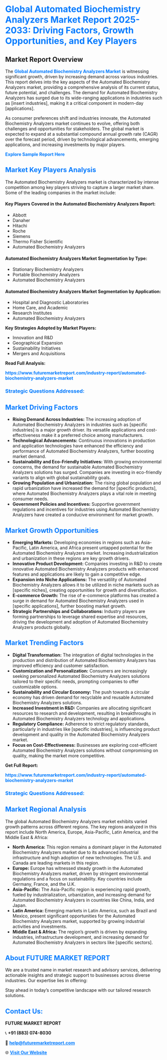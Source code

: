 <h1 style="color: #007BFF;">Global Automated Biochemistry Analyzers Market Report 2025-2033: Driving Factors, Growth Opportunities, and Key Players</h1>

<section id="overview">
<h2>Market Report Overview</h2>
<p>The <a href="https://www.futuremarketreport.com/industry-report/automated-biochemistry-analyzers-market" style="color: #007BFF; text-decoration: none;"><strong>Global Automated Biochemistry Analyzers Market</strong></a> is witnessing significant growth, driven by increasing demand across various industries. This report delves into the key aspects of the Automated Biochemistry Analyzers market, providing a comprehensive analysis of its current status, future potential, and challenges. The demand for Automated Biochemistry Analyzers has surged due to its wide-ranging applications in industries such as [insert industries], making it a critical component in modern-day [applications].</p>
<p>As consumer preferences shift and industries innovate, the Automated Biochemistry Analyzers market continues to evolve, offering both challenges and opportunities for stakeholders. The global market is expected to expand at a substantial compound annual growth rate (CAGR) over the forecast period, driven by technological advancements, emerging applications, and increasing investments by major players.</p>
</section>

<section id="overview">
<p><a href="https://www.futuremarketreport.com/request-sample/reportId=108385" style="color: #007BFF; text-decoration: none;"><strong>Explore Sample Report Here</strong></a></p>
</section>

<section id="key-players">
<h2 style="color: #007BFF;">Market Key Players Analysis</h2>
<p>The Automated Biochemistry Analyzers market is characterized by intense competition among key players striving to capture a larger market share. Some of the leading companies in the market include:</p>
<h4>Key Players Covered in the Automated Biochemistry Analyzers Report:</h4>
<ul><li>Abbott</li><li>Danaher</li><li>Hitachi</li><li>Roche</li><li>Siemens</li><li>Thermo Fisher Scientific</li><li>Automated Biochemistry Analyzers</li></ul>
<h4>Automated Biochemistry Analyzers Market Segmentation by Type:</h4>
<ul><li>Stationary Biochemistry Analyzers</li><li>Portable Biochemistry Analyzers</li><li>Automated Biochemistry Analyzers</li></ul>

<h4>Automated Biochemistry Analyzers Market Segmentation by Application:</h4>
<ul><li>Hospital and Diagnostic Laboratories</li><li>Home Care, and Academic</li><li>Research Institutes</li><li>Automated Biochemistry Analyzers</li></ul>
<p><strong>Key Strategies Adopted by Market Players:</strong></p>
<ul>
<li>Innovation and R&D</li>
<li>Geographical Expansion</li>
<li>Sustainability Initiatives</li>
<li>Mergers and Acquisitions</li>
</ul>
</section>

<section>
<p><strong>Read Full Analysis: </strong></p><a href="https://www.futuremarketreport.com/industry-report/automated-biochemistry-analyzers-market" style="color: #007BFF; text-decoration: none;"><strong>https://www.futuremarketreport.com/industry-report/automated-biochemistry-analyzers-market</strong></a>
<h3 style="color: #007BFF;">Strategic Questions Addressed:</h3>
</section>

<section id="driving-factors">
<h2 style="color: #007BFF;">Market Driving Factors</h2>
<ul>
<li><strong>Rising Demand Across Industries:</strong> The increasing adoption of Automated Biochemistry Analyzers in industries such as [specific industries] is a major growth driver. Its versatile applications and cost-effectiveness make it a preferred choice among manufacturers.</li>
<li><strong>Technological Advancements:</strong> Continuous innovations in production and application technologies have enhanced the efficiency and performance of Automated Biochemistry Analyzers, further boosting market demand.</li>
<li><strong>Sustainability and Eco-Friendly Initiatives:</strong> With growing environmental concerns, the demand for sustainable Automated Biochemistry Analyzers solutions has surged. Companies are investing in eco-friendly variants to align with global sustainability goals.</li>
<li><strong>Growing Population and Urbanization:</strong> The rising global population and rapid urbanization have increased the demand for [specific products], where Automated Biochemistry Analyzers plays a vital role in meeting consumer needs.</li>
<li><strong>Government Policies and Incentives:</strong> Supportive government regulations and incentives for industries using Automated Biochemistry Analyzers have created a conducive environment for market growth.</li>
</ul>
</section>

<section id="growth-opportunities">
<h2 style="color: #007BFF;">Market Growth Opportunities</h2>
<ul>
<li><strong>Emerging Markets:</strong> Developing economies in regions such as Asia-Pacific, Latin America, and Africa present untapped potential for the Automated Biochemistry Analyzers market. Increasing industrialization and urbanization in these regions are key growth drivers.</li>
<li><strong>Innovative Product Development:</strong> Companies investing in R&D to create innovative Automated Biochemistry Analyzers products with enhanced features and applications are likely to gain a competitive edge.</li>
<li><strong>Expansion into Niche Applications:</strong> The versatility of Automated Biochemistry Analyzers allows it to be utilized in niche markets such as [specific niches], creating opportunities for growth and diversification.</li>
<li><strong>E-commerce Growth:</strong> The rise of e-commerce platforms has created a surge in demand for Automated Biochemistry Analyzers used in [specific applications], further boosting market growth.</li>
<li><strong>Strategic Partnerships and Collaborations:</strong> Industry players are forming partnerships to leverage shared expertise and resources, driving the development and adoption of Automated Biochemistry Analyzers products globally.</li>
</ul>
</section>

<section id="trending-factors">
<h2 style="color: #007BFF;">Market Trending Factors</h2>
<ul>
<li><strong>Digital Transformation:</strong> The integration of digital technologies in the production and distribution of Automated Biochemistry Analyzers has improved efficiency and customer satisfaction.</li>
<li><strong>Customization and Personalization:</strong> Consumers are increasingly seeking personalized Automated Biochemistry Analyzers solutions tailored to their specific needs, prompting companies to offer customizable options.</li>
<li><strong>Sustainability and Circular Economy:</strong> The push towards a circular economy has driven demand for recyclable and reusable Automated Biochemistry Analyzers solutions.</li>
<li><strong>Increased Investment in R&D:</strong> Companies are allocating significant resources to research and development, resulting in breakthroughs in Automated Biochemistry Analyzers technology and applications.</li>
<li><strong>Regulatory Compliance:</strong> Adherence to strict regulatory standards, particularly in industries like [specific industries], is influencing product development and quality in the Automated Biochemistry Analyzers market.</li>
<li><strong>Focus on Cost-Effectiveness:</strong> Businesses are exploring cost-efficient Automated Biochemistry Analyzers solutions without compromising on quality, making the market more competitive.</li>
</ul>
</section>

<section>
<p><strong>Get Full Report: </strong></p><a href="https://www.futuremarketreport.com/industry-report/automated-biochemistry-analyzers-market" style="color: #007BFF; text-decoration: none;"><strong>https://www.futuremarketreport.com/industry-report/automated-biochemistry-analyzers-market</strong></a>
<h3 style="color: #007BFF;">Strategic Questions Addressed:</h3>
</section>


<section id="regional-analysis">
<h2 style="color: #007BFF;">Market Regional Analysis</h2>
<p>The global Automated Biochemistry Analyzers market exhibits varied growth patterns across different regions. The key regions analyzed in this report include North America, Europe, Asia-Pacific, Latin America, and the Middle East & Africa:</p>
<ul>
<li><strong>North America:</strong> This region remains a dominant player in the Automated Biochemistry Analyzers market due to its advanced industrial infrastructure and high adoption of new technologies. The U.S. and Canada are leading markets in this region.</li>
<li><strong>Europe:</strong> Europe has witnessed steady growth in the Automated Biochemistry Analyzers market, driven by stringent environmental regulations and a focus on sustainability. Key countries include Germany, France, and the U.K.</li>
<li><strong>Asia-Pacific:</strong> The Asia-Pacific region is experiencing rapid growth, fueled by industrialization, urbanization, and increasing demand for Automated Biochemistry Analyzers in countries like China, India, and Japan.</li>
<li><strong>Latin America:</strong> Emerging markets in Latin America, such as Brazil and Mexico, present significant opportunities for the Automated Biochemistry Analyzers market, supported by growing industrial activities and investments.</li>
<li><strong>Middle East & Africa:</strong> The region’s growth is driven by expanding industries, infrastructure development, and increasing demand for Automated Biochemistry Analyzers in sectors like [specific sectors].</li>
</ul>
</section>

<footer>
<h2 style="color: #007BFF;">About FUTURE MARKET REPORT</h2>
<p>We are a trusted name in market research and advisory services, delivering actionable insights and strategic support to businesses across diverse industries. Our expertise lies in offering:</p>

<p>Stay ahead in today’s competitive landscape with our tailored research solutions.</p>

<h2 style="color: #007BFF;">Contact Us:</h2>
<p><strong>FUTURE MARKET REPORT</strong></p>
<p>📞 <strong>+91 (883) 074-8030</strong></p>
<p>📧 <strong><a href="mailto:help@futuremarketreport.com" style="color: #007BFF;">help@futuremarketreport.com</a></strong></p>
<p>🌐 <strong><a href="https://www.futuremarketreport.com/" style="color: #007BFF;">Visit Our Website</a></strong></p>
</footer>